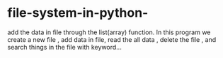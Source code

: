 # file-system-in-python-
add the data in file through the list(array) function. In this program we create a new file , add data in file, read the all data , delete the file , and search things in the file with keyword...
